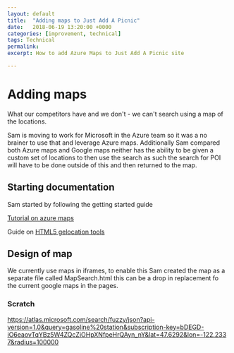 ```yaml
---
layout: default
title:  "Adding maps to Just Add A Picnic"
date:   2018-06-19 13:20:00 +0000
categories: [improvement, technical]
tags: Technical
permalink: 
excerpt: How to add Azure Maps to Just Add A Picnic site

---
```


# Adding maps

What our competitors have and we don't - we can't search using a map of the locations.

Sam is moving to work for Microsoft in the Azure team so it was a no brainer to use that and leverage Azure maps.
Additionally Sam compared both Azure maps and Google maps neither has the ability to be given a custom set of locations to then use the search as such the search for POI will have to be done outside of this and then returned to the map.

## Starting documentation

Sam started by following the getting started guide

[Tutorial on azure maps](https://docs.microsoft.com/en-us/azure/azure-maps/tutorial-search-location)

Guide on [HTML5 gelocation tools](https://www.w3schools.com/html/html5_geolocation.asp)

## Design of map

We currently use maps in iframes, to enable this Sam created the map as a separate file called MapSearch.html this can be a drop in replacement fo the current google maps in the pages.

### Scratch

https://atlas.microsoft.com/search/fuzzy/json?api-version=1.0&query=gasoline%20station&subscription-key=bDEGD-iO6eaovTqYBz5W4ZQcZiOHpXNfpeHrQAyn_nY&lat=47.6292&lon=-122.2337&radius=100000